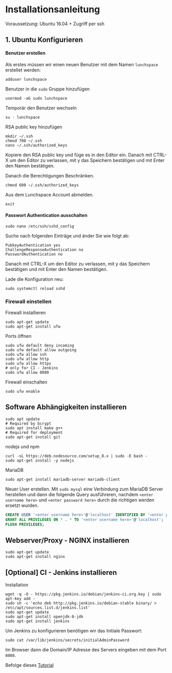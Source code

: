 # Installationsanleitung
Voraussetzung: Ubuntu 16.04 + Zugriff per ssh

## 1. Ubuntu Konfigurieren
#### Benutzer erstellen
Als erstes müssen wir einen neuen Benutzer mit dem Namen `lunchspace` erstellet werden:

```shell
adduser lunchspace
```
Benutzer in die `sudo` Gruppe hinzufügen

```shell
usermod -aG sudo lunchspace
```
Temporär den Benutzer wechseln

```shell
su - lunchspace
```
RSA public key hinzufügen

```
mkdir ~/.ssh
chmod 700 ~/.ssh
nano ~/.ssh/authorized_keys
```
Kopiere den RSA public key und füge es in den Editor ein.
Danach mit CTRL-X um den Editor zu verlassen, mit y das Speichern bestätigen und mit Enter den Namen bestätigen.

Danach die Berechtigungen Beschränken.

```shell
chmod 600 ~/.ssh/authorized_keys
```
Aus dem Lunchspace Account abmelden.

```shell
exit
```

#### Passwort Authentication ausschalten

```shell
sudo nano /etc/ssh/sshd_config
```

Suche nach folgenden Einträge und änder Sie wie folgt ab:

```shell
PubkeyAuthentication yes
ChallengeResponseAuthentication no
PasswordAuthentication no
```
Danach mit CTRL-X um den Editor zu verlassen, mit y das Speichern bestätigen und mit Enter den Namen bestätigen.

Lade die Konfiguration neu:

```shell
sudo systemctl reload sshd
```

### Firewall einstellen

Firewall installieren

```shell
sudo apt-get update
sudo apt-get install ufw
```

Ports öffnen

```shell
sudo ufw default deny incoming
sudo ufw default allow outgoing
sudo ufw allow ssh
sudo ufw allow http
sudo ufw allow https
# only for CI - Jenkins
sudo ufw allow 8080
```

Firewall einschalten

```shell
sudo ufw enable
```

## Software Abhängigkeiten installieren

```shell
sudo apt update
# Required by bcrypt
sudo apt install make g++
# Required for deployment
sudo apt-get install git
```
nodejs und npm

```
curl -sL https://deb.nodesource.com/setup_8.x | sudo -E bash -
sudo apt-get install -y nodejs
```
MariaDB

```
sudo apt-get install mariadb-server mariadb-client
```

Neuer User erstellen. Mit `sudo mysql` eine Verbindung zum MariaDB Server herstellen und dann die folgende Query ausführeren, nachdem `<enter username here>` und `<enter password here>` durch die richtigen werden ersetzt wurden.

```sql
CREATE USER '<enter username here>'@'localhost' IDENTIFIED BY '<enter password here>';
GRANT ALL PRIVILEGES ON * . * TO '<enter username here>'@'localhost';
FLUSH PRIVILEGES;
```

## Webserver/Proxy - NGINX installieren
```shell
sudo apt-get update
sudo apt-get install nginx
```


## [Optional] CI - Jenkins installieren
Installation

```shell
wget -q -O - https://pkg.jenkins.io/debian/jenkins-ci.org.key | sudo apt-key add -
sudo sh -c 'echo deb http://pkg.jenkins.io/debian-stable binary/ > /etc/apt/sources.list.d/jenkins.list'
sudo apt-get update
sudo apt-get install openjdk-8-jdk
sudo apt-get install jenkins
```

Um Jenkins zu konfigurieren benötigen wir das Initiale Passwort:

```shell
sudo cat /var/lib/jenkins/secrets/initialAdminPassword
```

Im Browser dann die Domain/IP Adresse des Servers eingeben mit dem Port `8080`.


Befolge dieses [Tutorial](https://resources.github.com/articles/practical-guide-to-CI-with-Jenkins-and-GitHub/)




